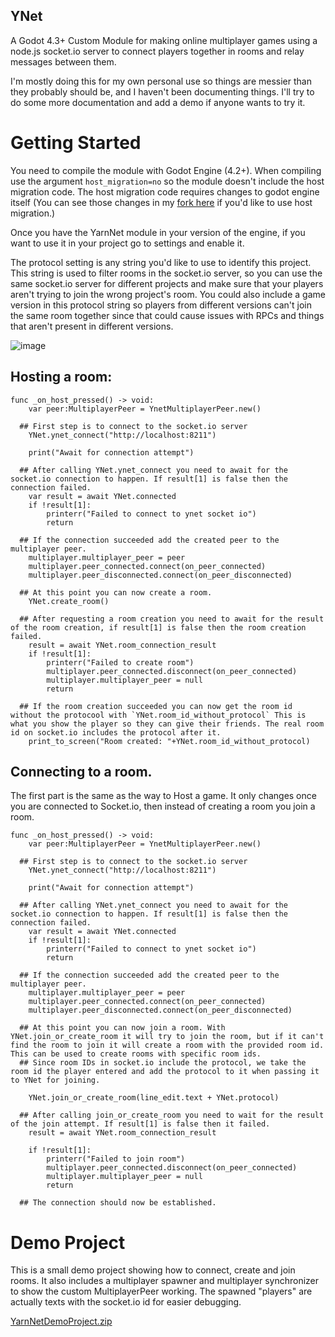 ## YNet

A Godot 4.3+ Custom Module for making online multiplayer games using a node.js socket.io server to connect players together in rooms and relay messages between them.

I'm mostly doing this for my own personal use so things are messier than they probably should be, and I haven't been documenting things. I'll try to do some more documentation and add a demo if anyone wants to try it.

# Getting Started

You need to compile the module with Godot Engine (4.2+). When compiling use the argument `host_migration=no` so the module doesn't include the host migration code. The host migration code requires changes to godot engine itself (You can see those changes in my [fork here](https://github.com/godotengine/godot-proposals/issues/7912#issuecomment-1963170915) if you'd like to use host migration.)

Once you have the YarnNet module in your version of the engine, if you want to use it in your project go to settings and enable it.

The protocol setting is any string you'd like to use to identify this project. This string is used to filter rooms in the socket.io server, so you can use the same socket.io server for different projects and make sure that your players aren't trying to join the wrong project's room. You could also include a game version in this protocol string so players from different versions can't join the same room together since that could cause issues with RPCs and things that aren't present in different versions.

![image](https://github.com/DanielSnd/YarnNet/assets/9072324/0a7f78e0-1ce4-4026-8ed7-39ce2304e45b)

## Hosting a room:

```gdscript
func _on_host_pressed() -> void:
	var peer:MultiplayerPeer = YnetMultiplayerPeer.new()

  ## First step is to connect to the socket.io server
	YNet.ynet_connect("http://localhost:8211")

	print("Await for connection attempt")

  ## After calling YNet.ynet_connect you need to await for the socket.io connection to happen. If result[1] is false then the connection failed.
	var result = await YNet.connected
	if !result[1]:
		printerr("Failed to connect to ynet socket io")
		return

  ## If the connection succeeded add the created peer to the multiplayer peer.
	multiplayer.multiplayer_peer = peer
	multiplayer.peer_connected.connect(on_peer_connected)
	multiplayer.peer_disconnected.connect(on_peer_disconnected)

  ## At this point you can now create a room.
	YNet.create_room()

  ## After requesting a room creation you need to await for the result of the room creation, if result[1] is false then the room creation failed.
	result = await YNet.room_connection_result
	if !result[1]:
		printerr("Failed to create room")
		multiplayer.peer_connected.disconnect(on_peer_connected)
		multiplayer.multiplayer_peer = null
		return

  ## If the room creation succeeded you can now get the room id without the protocool with `YNet.room_id_without_protocol` This is what you show the player so they can give their friends. The real room id on socket.io includes the protocol after it.
	print_to_screen("Room created: "+YNet.room_id_without_protocol)
```

## Connecting to a room.

The first part is the same as the way to Host a game. It only changes once you are connected to Socket.io, then instead of creating a room you join a room.


```gdscript
func _on_host_pressed() -> void:
	var peer:MultiplayerPeer = YnetMultiplayerPeer.new()

  ## First step is to connect to the socket.io server
	YNet.ynet_connect("http://localhost:8211")

	print("Await for connection attempt")

  ## After calling YNet.ynet_connect you need to await for the socket.io connection to happen. If result[1] is false then the connection failed.
	var result = await YNet.connected
	if !result[1]:
		printerr("Failed to connect to ynet socket io")
		return

  ## If the connection succeeded add the created peer to the multiplayer peer.
	multiplayer.multiplayer_peer = peer
	multiplayer.peer_connected.connect(on_peer_connected)
	multiplayer.peer_disconnected.connect(on_peer_disconnected)

  ## At this point you can now join a room. With YNet.join_or_create_room it will try to join the room, but if it can't find the room to join it will create a room with the provided room id. This can be used to create rooms with specific room ids.
  ## Since room IDs in socket.io include the protocol, we take the room id the player entered and add the protocol to it when passing it to YNet for joining.

	YNet.join_or_create_room(line_edit.text + YNet.protocol)

  ## After calling join_or_create_room you need to wait for the result of the join attempt. If result[1] is false then it failed.
	result = await YNet.room_connection_result

	if !result[1]:
		printerr("Failed to join room")
		multiplayer.peer_connected.disconnect(on_peer_connected)
		multiplayer.multiplayer_peer = null
		return

  ## The connection should now be established.
```

# Demo Project

This is a small demo project showing how to connect, create and join rooms. It also includes a multiplayer spawner and multiplayer synchronizer to show the custom MultiplayerPeer working. The spawned "players" are actually texts with the socket.io id for easier debugging.

[YarnNetDemoProject.zip](https://github.com/DanielSnd/YarnNet/files/15445373/YarnNetDemoProject.zip)

